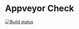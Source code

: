 # Appveyor Check
[![Build status](https://ci.appveyor.com/api/projects/status/xptu2dearfq86l75?svg=true)](https://ci.appveyor.com/project/Katrina-L/ajs-homeworks-async-promises)